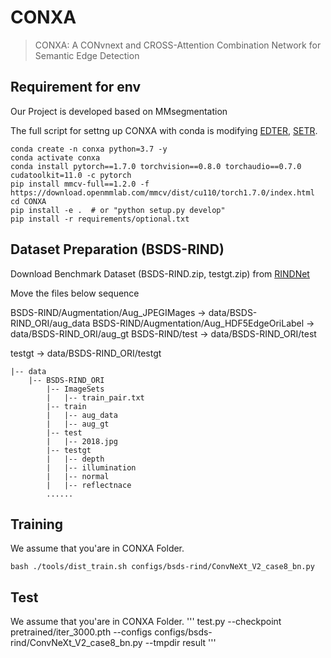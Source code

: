 # CONXA
> CONXA: A CONvnext and CROSS-Attention Combination Network for Semantic Edge Detection

## Requirement for env
Our Project is developed based on MMsegmentation

The full script for settng up CONXA with conda is modifying [EDTER](https://github.com/MengyangPu/EDTER), [SETR](https://github.com/fudan-zvg/SETR#linux).


```
conda create -n conxa python=3.7 -y
conda activate conxa
conda install pytorch==1.7.0 torchvision==0.8.0 torchaudio==0.7.0 cudatoolkit=11.0 -c pytorch
pip install mmcv-full==1.2.0 -f https://download.openmmlab.com/mmcv/dist/cu110/torch1.7.0/index.html
cd CONXA
pip install -e .  # or "python setup.py develop"
pip install -r requirements/optional.txt
```

## Dataset Preparation (BSDS-RIND)

Download Benchmark Dataset (BSDS-RIND.zip, testgt.zip) from [RINDNet](https://github.com/MengyangPu/RINDNet)

Move the files below sequence

BSDS-RIND/Augmentation/Aug_JPEGIMages -> data/BSDS-RIND_ORI/aug_data
BSDS-RIND/Augmentation/Aug_HDF5EdgeOriLabel -> data/BSDS-RIND_ORI/aug_gt
BSDS-RIND/test -> data/BSDS-RIND_ORI/test

testgt -> data/BSDS-RIND_ORI/testgt
```
|-- data
    |-- BSDS-RIND_ORI
        |-- ImageSets
        |   |-- train_pair.txt
        |-- train
        |   |-- aug_data
        |   |-- aug_gt
        |-- test
        |   |-- 2018.jpg
        |-- testgt
        |   |-- depth
        |   |-- illumination
        |   |-- normal
        |   |-- reflectnace
        ......
```

## Training 
We assume that you'are in CONXA Folder.
```
bash ./tools/dist_train.sh configs/bsds-rind/ConvNeXt_V2_case8_bn.py
```

## Test 
We assume that you'are in CONXA Folder.
'''
test.py --checkpoint pretrained/iter_3000.pth --configs configs/bsds-rind/ConvNeXt_V2_case8_bn.py --tmpdir result
'''



